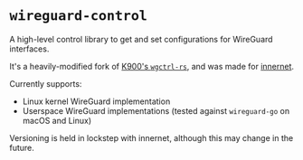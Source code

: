 # `wireguard-control`

A high-level control library to get and set configurations for WireGuard interfaces.

It's a heavily-modified fork of [K900's `wgctrl-rs`](https://gitlab.com/K900/wgctrl-rs), and was made for [innernet](https://github.com/tonarino/innernet).

Currently supports:

* Linux kernel WireGuard implementation
* Userspace WireGuard implementations (tested against `wireguard-go` on macOS and Linux)

Versioning is held in lockstep with innernet, although this may change in the future.
